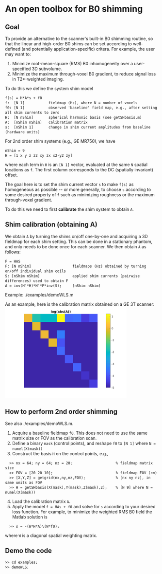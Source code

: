 # An open toolbox for B0 shimming 


##  Goal

To provide an alternative to the scanner's built-in B0 shimming routine,
so that the linear and high-order B0 shims can be set according to well-defined 
(and potentially application-specific) critera.
For example, the user may want to:
1. Minimize root-mean-square (RMS) B0 inhomogeneity over a user-specified 3D subvolume.
1. Minimize the maximum through-voxel B0 gradient, to reduce signal loss in T2\*-weighted imaging.

To do this we define the system shim model
```
f(s) = H*A*s + f0         
f:  [N 1]           fieldmap (Hz), where N = number of voxels
f0: [N 1]           observed 'baseline' field map, e.g., after setting all shim currents to zero
H:  [N nShim]       spherical harmonic basis (see getSHbasis.m)
A:  [nShim nShim]   calibration matrix
s:  [nShim 1]       change in shim current amplitudes from baseline (hardware units)
```
For 2nd order shim systems (e.g., GE MR750), we have
```
nShim = 9
H = [1 x y z z2 xy zx x2-y2 zy]
```
where each term in `H` is an `[N 1]` vector, evaluated at the same `N` spatial locations as `f`. 
The first column corresponds to the DC (spatially invariant) offset.

The goal here is to set the shim current vector `s` to make `f(s)` as homogeneous
as possible -- or more generally, to choose `s` according to some desired property of `f`
such as minimizing roughness or the maximum through-voxel gradient.

To do this we need to first **calibrate** the shim system to obtain `A`.


## Shim calibration (obtaining A)

We obtain `A` by turning the shims on/off one-by-one and acquiring a 3D fieldmap for each shim setting.
This can be done in a stationary phantom, and only needs to be done once for each scanner.
We then obtain `A` as follows:
```
F = HAS
F: [N nShim]                   fieldmaps (Hz) obtained by turning on/off individual shim coils
S: [nShim nShim]               applied shim currents (pairwise differences) used to obtain F
A = inv(H'*H)*H'*F*inv(S);     [nShim nShim] 
```

Example: ./examples/demoWLS.m  

As an example, here is the calibration matrix obtained on a GE 3T scanner:
<img src="doc/A.png" alt="Example calibration matrix" width="400"/>


## How to perform 2nd order shimming

See also ./examples/demoWLS.m.

1. Acquire a baseline fieldmap `f0`. This does not need to use the same matrix size or FOV as the calibration scan.
2. Define a binary `mask` (control points), and reshape `f0` to `[N 1]` where `N = numel(X(mask))`
3. Construct the basis `H` on the control points, e.g.,
```
  >> nx = 64; ny = 64; nz = 20;                    % fieldmap matrix size
  >> FOV = [20 20 10];                             % fieldmap FOV (cm) 
  >> [X,Y,Z] = getgrid(nx,ny,nz,FOV);              % [nx ny nz], in same units as FOV
  >> H = getSHbasis(X(mask),Y(mask),Z(mask),2);    % [N 9] where N = numel(X(mask))
```
4. Load the calibration matrix `A`.
5. Apply the model `f = HAs + f0` and solve for `s` according to your desired loss function.
For example, to minimize the weighted RMS B0 field the Matlab solution is

```
  >> s = -(W*H*A)\(W*f0); 
```
where `W` is a diagonal spatial weighting matrix.


## Demo the code

```
>> cd examples;
>> demoWLS;
```


